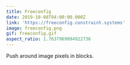 ```yaml
---
title: Freeconfig
date: 2019-10-08T04:00:00.000Z
link: 'https://freeconfig.constraint.systems'
image: freeconfig.png
gif: freeconfig.gif
aspect_ratio: 1.7637969094922736
---
```


Push around image pixels in blocks.
